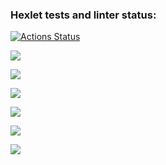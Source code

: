 ### Hexlet tests and linter status:
[![Actions Status](https://github.com/Veksil/frontend-project-44/workflows/hexlet-check/badge.svg)](https://github.com/Veksil/frontend-project-44/actions)

<a href="https://codeclimate.com/github/Veksil/frontend-project-44/maintainability"><img src="https://api.codeclimate.com/v1/badges/af52828f245d374e0688/maintainability" /></a>

<a href="https://asciinema.org/a/upAMWcZmO9Uk3LQYoelamikNr" target="_blank"><img src="https://asciinema.org/a/upAMWcZmO9Uk3LQYoelamikNr.svg" /></a>

<a href="https://asciinema.org/a/smEkLG7v1BtpgokQDq4c9ESXH" target="_blank"><img src="https://asciinema.org/a/smEkLG7v1BtpgokQDq4c9ESXH.svg" /></a>

<a href="https://asciinema.org/a/pT2bRWLQseEexb9MTOaiMhVCq" target="_blank"><img src="https://asciinema.org/a/pT2bRWLQseEexb9MTOaiMhVCq.svg" /></a>

<a href="https://asciinema.org/a/QyT3sPBz9n6mN2qT4aRFaO9lz" target="_blank"><img src="https://asciinema.org/a/QyT3sPBz9n6mN2qT4aRFaO9lz.svg" /></a>

<a href="https://asciinema.org/a/iGLPM2Y3wZMueZD5l4G5WGmwH" target="_blank"><img src="https://asciinema.org/a/iGLPM2Y3wZMueZD5l4G5WGmwH.svg" /></a>